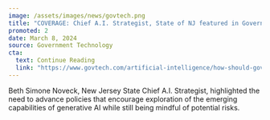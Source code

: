 ```yaml
---
image: /assets/images/news/govtech.png
title: "COVERAGE: Chief A.I. Strategist, State of NJ featured in Government Technology Article on Artificial Intelligence"
promoted: 2
date: March 8, 2024
source: Government Technology
cta:
  text: Continue Reading
  link: "https://www.govtech.com/artificial-intelligence/how-should-government-guide-the-use-of-generative-ai"
---
```


Beth Simone Noveck, New Jersey State Chief A.I. Strategist, highlighted the need to advance policies that encourage exploration of the emerging capabilities of generative AI while still being mindful of potential risks.